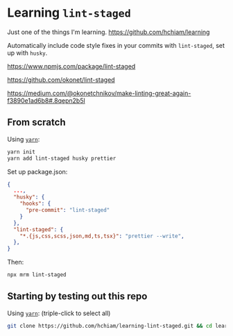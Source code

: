 # Learning `lint-staged`

Just one of the things I'm learning. <https://github.com/hchiam/learning>

Automatically include code style fixes in your commits with `lint-staged`, set up with `husky`.

<https://www.npmjs.com/package/lint-staged>

<https://github.com/okonet/lint-staged>

<https://medium.com/@okonetchnikov/make-linting-great-again-f3890e1ad6b8#.8qepn2b5l>

## From scratch

Using [`yarn`](https://github.com/hchiam/learning-yarn):

```bash
yarn init
yarn add lint-staged husky prettier
```

Set up package.json:

```json
{
  ...,
  "husky": {
    "hooks": {
      "pre-commit": "lint-staged"
    }
  },
  "lint-staged": {
    "*.{js,css,scss,json,md,ts,tsx}": "prettier --write",
  },
}
```

Then:

```bash
npx mrm lint-staged
```

## Starting by testing out this repo

Using [`yarn`](https://github.com/hchiam/learning-yarn): (triple-click to select all)

```bash
git clone https://github.com/hchiam/learning-lint-staged.git && cd learning-lint-staged && yarn; # and then make changes and try to commit
```
